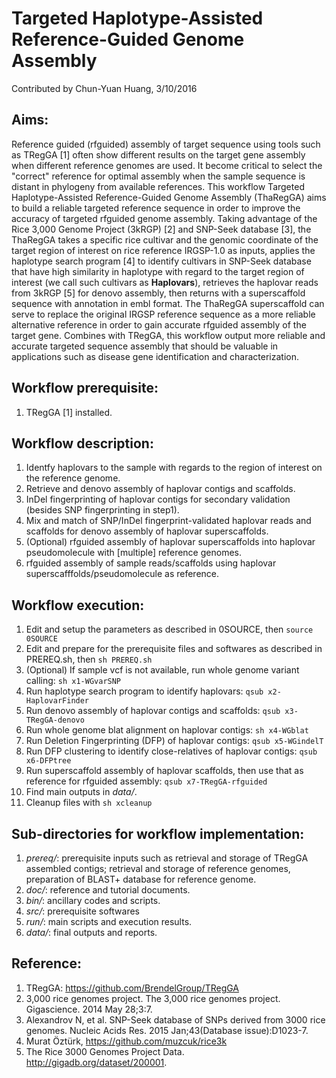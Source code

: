 # Targeted Haplotype-Assisted Reference-Guided Genome Assembly
Contributed by Chun-Yuan Huang, 3/10/2016

## Aims: 
Reference guided (rfguided) assembly of target sequence using tools such as TRegGA [1] often show different results on the target gene assembly when different reference genomes are used. It become critical to select the "correct" reference for optimal assembly when the sample sequence is distant in phylogeny from available references. This workflow Targeted Haplotype-Assisted Reference-Guided Genome Assembly (ThaRegGA) aims to build a reliable targeted reference sequence in order to improve the accuracy of targeted rfguided genome assembly. Taking advantage of the Rice 3,000 Genome Project (3kRGP) [2] and SNP-Seek database [3], the ThaRegGA takes a specific rice cultivar and the genomic coordinate of the target region of interest on rice reference IRGSP-1.0 as inputs, applies the haplotype search program [4] to identify cultivars in SNP-Seek database that have high similarity in haplotype with regard to the target region of interest (we call such cultivars as **Haplovars**), retrieves the haplovar reads from 3kRGP [5] for denovo assembly, then returns with a superscaffold sequence with annotation in embl format. The ThaRegGA superscaffold can serve to replace the original IRGSP reference sequence as a more reliable alternative reference in order to gain accurate rfguided assembly of the target gene. Combines with TRegGA, this workflow output more reliable and accurate targeted sequence assembly that should be valuable in applications such as disease gene identification and characterization. 

## Workflow prerequisite:
1. TRegGA [1] installed.

## Workflow description:
1. Identfy haplovars to the sample with regards to the region of interest on the reference genome.
2. Retrieve and denovo assembly of haplovar contigs and scaffolds.
3. InDel fingerprinting of haplovar contigs for secondary validation (besides SNP fingerprinting in step1).
4. Mix and match of SNP/InDel fingerprint-validated haplovar reads and scaffolds for denovo assembly of haplovar superscaffolds.
5. (Optional) rfguided assembly of haplovar superscaffolds into haplovar pseudomolecule with [multiple] reference genomes.
6. rfguided assembly of sample reads/scaffolds using haplovar superscafffolds/pseudomolecule as reference.

## Workflow execution:
1. Edit and setup the parameters as described in 0SOURCE, then `source 0SOURCE`
2. Edit and prepare for the prerequisite files and softwares as described in PREREQ.sh, then `sh PREREQ.sh`
3. (Optional) If sample vcf is not available, run whole genome variant calling: `sh x1-WGvarSNP`
4. Run haplotype search program to identify haplovars: `qsub x2-HaplovarFinder`
5. Run denovo assembly of haplovar contigs and scaffolds: `qsub x3-TRegGA-denovo`
6. Run whole genome blat alignment on haplovar contigs: `sh x4-WGblat`
7. Run Deletion Fingerprinting (DFP) of haplovar contigs: `qsub x5-WGindelT`
8. Run DFP clustering to identify close-relatives of haplovar contigs: `qsub x6-DFPtree`
9. Run superscaffold assembly of haplovar scaffolds, then use that as reference for rfguided assembly: `qsub x7-TRegGA-rfguided`
10. Find main outputs in *data/*.
11. Cleanup files with `sh xcleanup`

## Sub-directories for workflow implementation:
1. *prereq/*: prerequisite inputs such as retrieval and storage of TRegGA assembled contigs; retrieval and storage of reference genomes, preparation of BLAST+ database for reference genome.
2. *doc/*: reference and tutorial documents.
3. *bin/*: ancillary codes and scripts.
4. *src/*: prerequisite softwares
5. *run/*: main scripts and execution results.
6. *data/*: final outputs and reports.

## Reference:
1. TRegGA: https://github.com/BrendelGroup/TRegGA
2. 3,000 rice genomes project. The 3,000 rice genomes project. Gigascience. 2014  May 28;3:7.
3. Alexandrov N, et al. SNP-Seek database of SNPs derived from 3000 rice genomes. Nucleic Acids Res. 2015 Jan;43(Database issue):D1023-7.
4. Murat Öztürk, https://github.com/muzcuk/rice3k
5. The Rice 3000 Genomes Project Data. http://gigadb.org/dataset/200001.
